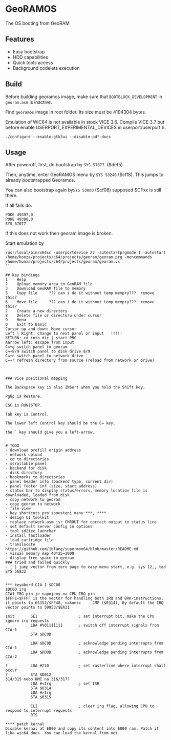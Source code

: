 # GeoRAMOS

The OS booting from GeoRAM

## Features
- Easy bootstrap
- HDD capabilities
- Quick tools access
- Background codelets execution

## Build

Before building georamos image, make sure that ```BOOTBLOCK_DEVELOPMENT``` in ```georam.asm``` is inactive.

Find ```georamos``` image in root folder. Its size must be 4194304 bytes.

Emulation of WiC64 is not available in stock VICE 3.6. Compile VICE 3.7 but before enable USERPORT_EXPERIMENTAL_DEVICES in userport/userport.h.
```
./configure --enable-gtk3ui --disable-pdf-docs
```

## Usage
After poweroff, first, do bootstrap by ```SYS 57077```. ($def5)

Then, anytime, enter GeoRAMOS menu by ```SYS 53240``` ($cff8). This jumps to already bootstrapped Georamos.

You can also bootstrap again by```SYS 53000``` ($cf08) supposed $CFxx is still there.

If all fails do:
```
POKE 49397,0
POKE 49398,0
SYS 57077
```

If this does not work then georam image is broken.

Start emulation by
``````
/usr/local/bin/x64sc -userportdevice 22 -autostartprgmode 1 -autostart /home/honza/projects/c64/projects/georam/georam.prg -moncommands /home/honza/projects/c64/projects/georam/georam.vs
```

## Key bindings
1    Help
2    Upload memory area to GeoRAM file
3    Download GeoRAM file to memory
5    Copy file     ??? can i do it without temp mempry???  remove this?
6    Move file     ??? can i do it without temp mempry???  remove this?
7    Create a new directory
8    Delete file or directoru under cursor
9    Menu
0    Exit to Basic
Cursor up and down: Move cursor
Left | Right: Change to next panel or input   !!!!!
RETURN: cd into dir | start PRG
Aarrow left: escape from input
C=+g switch panel to georam
C=+8/9 switch panel to disk drive 8/9
C=+n switch panel to network drive
C=+r refresh directory from source (reload from network or drive)



### Vice positional mapping

The Backspace key is also INSert when you hold the Shift key.

PgUp is Restore.

ESC is RUN|STOP.

Tab key is Control.

The lower left Control key should be the C= key.

the ` key should give you a left-arrow.


# TODO
- download prefill origin address
- network upload
- cd to directories
- scrollable panel
- backend for disk
- disk directory
- bookmarks to directories
- panel header info (backend type, current dir)
- panel footer inf (size, start address)
- status bar to display status/errors, memory location file is downloaded, loaded from disk
- copy network to georam
- copy georam to network
- file view
- key shortcuts pro spousteni menu ***, ****
- design UI toolkit
- replace network.asm jsr CHROUT for correct output to status line
- set default server config in options
- tool sd2iec launcher
- install fastloader
- load cartridge file
- translocate  https://github.com/jblang/supermon64/blob/master/README.md
- visual memory map 40*25=1000
- display free space in georam
### tried and failed quickly
- [ ] jump vector from zero page to easy menu start, e.g. sys 12,, ted SYS 56832


*** keyabord CIA 1 $DC00
$DC0D irq
CIA1 IRG pin je napojeny na CPU IRQ pin
$FFFE–$FFFF is the vector for handling both IRQ and BRK-instructions; it points to 65352/$FF48, nakonec 	JMP ($0314), By default the IRQ vector points to 59953/$EA31

Init       SEI                  ; set interrupt bit, make the CPU ignore irq requests
           LDA #%01111111       ; switch off interrupt signals from CIA-1
           STA $DC0D

           LDA $DC0D            ; acknowledge pending interrupts from CIA-1
           LDA $DD0D            ; acknowledge pending interrupts from CIA-2

?          LDA #210             ; set rasterline where interrupt shall occur
?          STA $D012
314/315 nebo NMI na 316/317?
           LDA #<Irq            ; set ISR
           STA $0314
           LDA #>Irq
           STA $0315

           CLI                  ; clear irq flag, allowing CPU to respond to interrupt requests
           RTS

**** patch kernal
Disable kernal at E000 and copy its content into E000 ram. Patch it like wic64 does. You can load the kernal from net.
